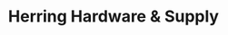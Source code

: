 ---
title: "Herring Hardware & Supply"
url: /newton-grove/herring-hardware-and-supply/
shop: hardware
---